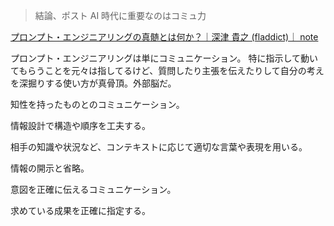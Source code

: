 > 結論、ポスト AI 時代に重要なのはコミュ力

[プロンプト・エンジニアリングの真髄とは何か？｜深津 貴之 (fladdict)｜ note](https://note.com/fladdict/n/n99d02615f728)

プロンプト・エンジニアリングは単にコミュニケーション。
特に指示して動いてもらうことを元々は指してるけど、質問したり主張を伝えたりして自分の考えを深掘りする使い方が真骨頂。外部脳だ。

知性を持ったものとのコミュニケーション。

情報設計で構造や順序を工夫する。

相手の知識や状況など、コンテキストに応じて適切な言葉や表現を用いる。

情報の開示と省略。

意図を正確に伝えるコミュニケーション。

求めている成果を正確に指定する。
